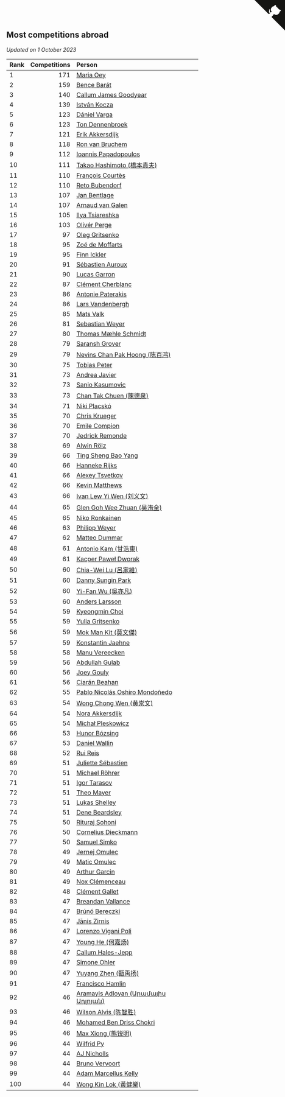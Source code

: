 ## Most competitions abroad

*Updated on  1 October 2023*

| Rank | Competitions | Person |
| :--- | ---: | :--- |
| 1 | 171 | [Maria Oey](https://www.worldcubeassociation.org/persons/2007OEYM01) |
| 2 | 159 | [Bence Barát](https://www.worldcubeassociation.org/persons/2008BARA01) |
| 3 | 140 | [Callum James Goodyear](https://www.worldcubeassociation.org/persons/2012GOOD02) |
| 4 | 139 | [István Kocza](https://www.worldcubeassociation.org/persons/2005KOCZ01) |
| 5 | 123 | [Dániel Varga](https://www.worldcubeassociation.org/persons/2008VARG01) |
| 6 | 123 | [Ton Dennenbroek](https://www.worldcubeassociation.org/persons/2003DENN01) |
| 7 | 121 | [Erik Akkersdijk](https://www.worldcubeassociation.org/persons/2005AKKE01) |
| 8 | 118 | [Ron van Bruchem](https://www.worldcubeassociation.org/persons/2003BRUC01) |
| 9 | 112 | [Ioannis Papadopoulos](https://www.worldcubeassociation.org/persons/2013PAPA01) |
| 10 | 111 | [Takao Hashimoto (橋本貴夫)](https://www.worldcubeassociation.org/persons/2007HASH01) |
| 11 | 110 | [François Courtès](https://www.worldcubeassociation.org/persons/2008COUR01) |
| 12 | 110 | [Reto Bubendorf](https://www.worldcubeassociation.org/persons/2012BUBE01) |
| 13 | 107 | [Jan Bentlage](https://www.worldcubeassociation.org/persons/2010BENT01) |
| 14 | 107 | [Arnaud van Galen](https://www.worldcubeassociation.org/persons/2006GALE01) |
| 15 | 105 | [Ilya Tsiareshka](https://www.worldcubeassociation.org/persons/2012TERE01) |
| 16 | 103 | [Olivér Perge](https://www.worldcubeassociation.org/persons/2007PERG01) |
| 17 | 97 | [Oleg Gritsenko](https://www.worldcubeassociation.org/persons/2011GRIT01) |
| 18 | 95 | [Zoé de Moffarts](https://www.worldcubeassociation.org/persons/2010MOFF02) |
| 19 | 95 | [Finn Ickler](https://www.worldcubeassociation.org/persons/2012ICKL01) |
| 20 | 91 | [Sébastien Auroux](https://www.worldcubeassociation.org/persons/2008AURO01) |
| 21 | 90 | [Lucas Garron](https://www.worldcubeassociation.org/persons/2006GARR01) |
| 22 | 87 | [Clément Cherblanc](https://www.worldcubeassociation.org/persons/2014CHER05) |
| 23 | 86 | [Antonie Paterakis](https://www.worldcubeassociation.org/persons/2012PATE01) |
| 24 | 86 | [Lars Vandenbergh](https://www.worldcubeassociation.org/persons/2003VAND01) |
| 25 | 85 | [Mats Valk](https://www.worldcubeassociation.org/persons/2007VALK01) |
| 26 | 81 | [Sebastian Weyer](https://www.worldcubeassociation.org/persons/2010WEYE02) |
| 27 | 80 | [Thomas Mæhle Schmidt](https://www.worldcubeassociation.org/persons/2013SCHM02) |
| 28 | 79 | [Saransh Grover](https://www.worldcubeassociation.org/persons/2014GROV01) |
| 29 | 79 | [Nevins Chan Pak Hoong (陈百鸿)](https://www.worldcubeassociation.org/persons/2010CHAN20) |
| 30 | 75 | [Tobias Peter](https://www.worldcubeassociation.org/persons/2014PETE03) |
| 31 | 73 | [Andrea Javier](https://www.worldcubeassociation.org/persons/2010JAVI01) |
| 32 | 73 | [Sanio Kasumovic](https://www.worldcubeassociation.org/persons/2009KASU01) |
| 33 | 73 | [Chan Tak Chuen (陳德泉)](https://www.worldcubeassociation.org/persons/2007CHUE01) |
| 34 | 71 | [Niki Placskó](https://www.worldcubeassociation.org/persons/2008PLAC01) |
| 35 | 70 | [Chris Krueger](https://www.worldcubeassociation.org/persons/2006KRUE01) |
| 36 | 70 | [Emile Compion](https://www.worldcubeassociation.org/persons/2007COMP01) |
| 37 | 70 | [Jedrick Remonde](https://www.worldcubeassociation.org/persons/2008REMO01) |
| 38 | 69 | [Alwin Rölz](https://www.worldcubeassociation.org/persons/2016ROLZ01) |
| 39 | 66 | [Ting Sheng Bao Yang](https://www.worldcubeassociation.org/persons/2008BAOY01) |
| 40 | 66 | [Hanneke Rijks](https://www.worldcubeassociation.org/persons/2008RIJK01) |
| 41 | 66 | [Alexey Tsvetkov](https://www.worldcubeassociation.org/persons/2017TSVE02) |
| 42 | 66 | [Kevin Matthews](https://www.worldcubeassociation.org/persons/2010MATT02) |
| 43 | 66 | [Ivan Lew Yi Wen (刘义文)](https://www.worldcubeassociation.org/persons/2012WENI01) |
| 44 | 65 | [Glen Goh Wee Zhuan (吴洧全)](https://www.worldcubeassociation.org/persons/2015ZHUA01) |
| 45 | 65 | [Niko Ronkainen](https://www.worldcubeassociation.org/persons/2010RONK01) |
| 46 | 63 | [Philipp Weyer](https://www.worldcubeassociation.org/persons/2010WEYE01) |
| 47 | 62 | [Matteo Dummar](https://www.worldcubeassociation.org/persons/2017DUMM01) |
| 48 | 61 | [Antonio Kam (甘浩東)](https://www.worldcubeassociation.org/persons/2017TUNG13) |
| 49 | 61 | [Kacper Paweł Dworak](https://www.worldcubeassociation.org/persons/2020DWOR01) |
| 50 | 60 | [Chia-Wei Lu (呂家維)](https://www.worldcubeassociation.org/persons/2007LUCH01) |
| 51 | 60 | [Danny Sungin Park](https://www.worldcubeassociation.org/persons/2015PARK13) |
| 52 | 60 | [Yi-Fan Wu (吳亦凡)](https://www.worldcubeassociation.org/persons/2010WUIF01) |
| 53 | 60 | [Anders Larsson](https://www.worldcubeassociation.org/persons/2003LARS01) |
| 54 | 59 | [Kyeongmin Choi](https://www.worldcubeassociation.org/persons/2017CHOI07) |
| 55 | 59 | [Yulia Gritsenko](https://www.worldcubeassociation.org/persons/2012SIDO01) |
| 56 | 59 | [Mok Man Kit (莫文傑)](https://www.worldcubeassociation.org/persons/2009KITM01) |
| 57 | 59 | [Konstantin Jaehne](https://www.worldcubeassociation.org/persons/2015JAEH01) |
| 58 | 58 | [Manu Vereecken](https://www.worldcubeassociation.org/persons/2010VERE01) |
| 59 | 56 | [Abdullah Gulab](https://www.worldcubeassociation.org/persons/2014GULA02) |
| 60 | 56 | [Joey Gouly](https://www.worldcubeassociation.org/persons/2007GOUL01) |
| 61 | 56 | [Ciarán Beahan](https://www.worldcubeassociation.org/persons/2012BEAH01) |
| 62 | 55 | [Pablo Nicolás Oshiro Mondoñedo](https://www.worldcubeassociation.org/persons/2010MOND01) |
| 63 | 54 | [Wong Chong Wen (黄崇文)](https://www.worldcubeassociation.org/persons/2014WENW01) |
| 64 | 54 | [Nora Akkersdijk](https://www.worldcubeassociation.org/persons/2009CHRI03) |
| 65 | 54 | [Michał Pleskowicz](https://www.worldcubeassociation.org/persons/2009PLES01) |
| 66 | 53 | [Hunor Bózsing](https://www.worldcubeassociation.org/persons/2009BOZS01) |
| 67 | 53 | [Daniel Wallin](https://www.worldcubeassociation.org/persons/2013WALL03) |
| 68 | 52 | [Rui Reis](https://www.worldcubeassociation.org/persons/2015REIS02) |
| 69 | 51 | [Juliette Sébastien](https://www.worldcubeassociation.org/persons/2014SEBA01) |
| 70 | 51 | [Michael Röhrer](https://www.worldcubeassociation.org/persons/2009ROHR01) |
| 71 | 51 | [Igor Tarasov](https://www.worldcubeassociation.org/persons/2016TARA04) |
| 72 | 51 | [Theo Mayer](https://www.worldcubeassociation.org/persons/2012MAYE01) |
| 73 | 51 | [Lukas Shelley](https://www.worldcubeassociation.org/persons/2016SHEL03) |
| 74 | 51 | [Dene Beardsley](https://www.worldcubeassociation.org/persons/2009BEAR01) |
| 75 | 50 | [Rituraj Sohoni](https://www.worldcubeassociation.org/persons/2012SOHO01) |
| 76 | 50 | [Cornelius Dieckmann](https://www.worldcubeassociation.org/persons/2009DIEC01) |
| 77 | 50 | [Samuel Simko](https://www.worldcubeassociation.org/persons/2016SIMK01) |
| 78 | 49 | [Jernej Omulec](https://www.worldcubeassociation.org/persons/2010OMUL01) |
| 79 | 49 | [Matic Omulec](https://www.worldcubeassociation.org/persons/2010OMUL02) |
| 80 | 49 | [Arthur Garcin](https://www.worldcubeassociation.org/persons/2014GARC27) |
| 81 | 49 | [Nox Clémenceau](https://www.worldcubeassociation.org/persons/2015CLEM03) |
| 82 | 48 | [Clément Gallet](https://www.worldcubeassociation.org/persons/2004GALL02) |
| 83 | 47 | [Breandan Vallance](https://www.worldcubeassociation.org/persons/2007VALL01) |
| 84 | 47 | [Brúnó Bereczki](https://www.worldcubeassociation.org/persons/2008BERE01) |
| 85 | 47 | [Jānis Zirnis](https://www.worldcubeassociation.org/persons/2013ZIRN01) |
| 86 | 47 | [Lorenzo Vigani Poli](https://www.worldcubeassociation.org/persons/2007POLI01) |
| 87 | 47 | [Young He (何嘉炀)](https://www.worldcubeassociation.org/persons/2014HEYO01) |
| 88 | 47 | [Callum Hales-Jepp](https://www.worldcubeassociation.org/persons/2012HALE01) |
| 89 | 47 | [Simone Ohler](https://www.worldcubeassociation.org/persons/2014OHLE01) |
| 90 | 47 | [Yuyang Zhen (甄禹扬)](https://www.worldcubeassociation.org/persons/2013ZHEN11) |
| 91 | 47 | [Francisco Hamlin](https://www.worldcubeassociation.org/persons/2012HAML01) |
| 92 | 46 | [Aramayis Adloyan (Արամայիս Ադլոյան)](https://www.worldcubeassociation.org/persons/2012ADLO01) |
| 93 | 46 | [Wilson Alvis (陈智胜)](https://www.worldcubeassociation.org/persons/2011ALVI01) |
| 94 | 46 | [Mohamed Ben Driss Chokri](https://www.worldcubeassociation.org/persons/2015CHOK01) |
| 95 | 46 | [Max Xiong (熊锐明)](https://www.worldcubeassociation.org/persons/2015XION03) |
| 96 | 44 | [Wilfrid Py](https://www.worldcubeassociation.org/persons/2016PYWI01) |
| 97 | 44 | [AJ Nicholls](https://www.worldcubeassociation.org/persons/2015NICH04) |
| 98 | 44 | [Bruno Vervoort](https://www.worldcubeassociation.org/persons/2011VERV01) |
| 99 | 44 | [Adam Marcellus Kelly](https://www.worldcubeassociation.org/persons/2016KELL10) |
| 100 | 44 | [Wong Kin Lok (黃健樂)](https://www.worldcubeassociation.org/persons/2014LOKW01) |


<a href="https://github.com/JustinTimeCuber/wca_statistics" class="github-corner" aria-label="View source on Github"><svg width="80" height="80" viewBox="0 0 250 250" style="fill:#151513; color:#fff; position: absolute; top: 0; border: 0; right: 0;" aria-hidden="true"><path d="M0,0 L115,115 L130,115 L142,142 L250,250 L250,0 Z"></path><path d="M128.3,109.0 C113.8,99.7 119.0,89.6 119.0,89.6 C122.0,82.7 120.5,78.6 120.5,78.6 C119.2,72.0 123.4,76.3 123.4,76.3 C127.3,80.9 125.5,87.3 125.5,87.3 C122.9,97.6 130.6,101.9 134.4,103.2" fill="currentColor" style="transform-origin: 130px 106px;" class="octo-arm"></path><path d="M115.0,115.0 C114.9,115.1 118.7,116.5 119.8,115.4 L133.7,101.6 C136.9,99.2 139.9,98.4 142.2,98.6 C133.8,88.0 127.5,74.4 143.8,58.0 C148.5,53.4 154.0,51.2 159.7,51.0 C160.3,49.4 163.2,43.6 171.4,40.1 C171.4,40.1 176.1,42.5 178.8,56.2 C183.1,58.6 187.2,61.8 190.9,65.4 C194.5,69.0 197.7,73.2 200.1,77.6 C213.8,80.2 216.3,84.9 216.3,84.9 C212.7,93.1 206.9,96.0 205.4,96.6 C205.1,102.4 203.0,107.8 198.3,112.5 C181.9,128.9 168.3,122.5 157.7,114.1 C157.9,116.9 156.7,120.9 152.7,124.9 L141.0,136.5 C139.8,137.7 141.6,141.9 141.8,141.8 Z" fill="currentColor" class="octo-body"></path></svg></a><style>.github-corner:hover .octo-arm{animation:octocat-wave 560ms ease-in-out}@keyframes octocat-wave{0%,100%{transform:rotate(0)}20%,60%{transform:rotate(-25deg)}40%,80%{transform:rotate(10deg)}}@media (max-width:500px){.github-corner:hover .octo-arm{animation:none}.github-corner .octo-arm{animation:octocat-wave 560ms ease-in-out}}</style>
